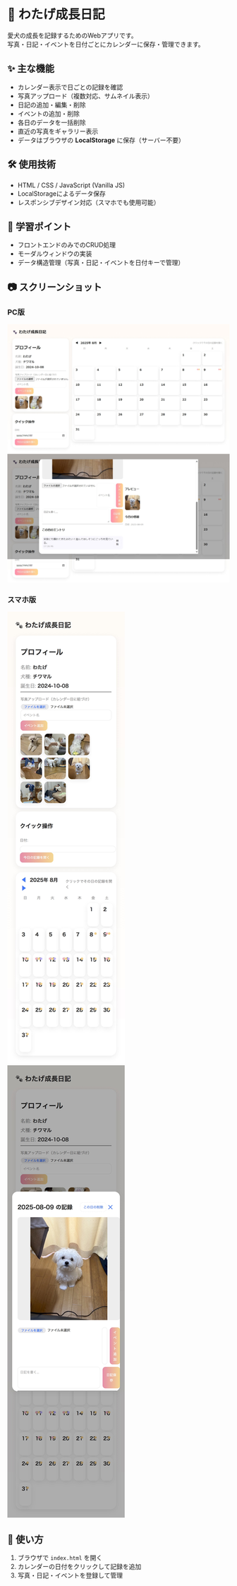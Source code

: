 # 🐾 わたげ成長日記

愛犬の成長を記録するためのWebアプリです。  
写真・日記・イベントを日付ごとにカレンダーに保存・管理できます。  

## ✨ 主な機能
- カレンダー表示で日ごとの記録を確認
- 写真アップロード（複数対応、サムネイル表示）
- 日記の追加・編集・削除
- イベントの追加・削除
- 各日のデータを一括削除
- 直近の写真をギャラリー表示
- データはブラウザの **LocalStorage** に保存（サーバー不要）

## 🛠 使用技術
- HTML / CSS / JavaScript (Vanilla JS)
- LocalStorageによるデータ保存
- レスポンシブデザイン対応（スマホでも使用可能）

## 🎯 学習ポイント
- フロントエンドのみでのCRUD処理
- モーダルウィンドウの実装
- データ構造管理（写真・日記・イベントを日付キーで管理）

## 📷 スクリーンショット
### PC版
![PC表示1](docs/screenshot-pc1.jpeg)
![PC表示2](docs/screenshot-pc2.jpeg)
### スマホ版
![スマホ表示1](docs/screenshot-mobile1.jpg)
![スマホ表示2](docs/screenshot-mobile2.jpg)

## 🚀 使い方
1. ブラウザで `index.html` を開く
2. カレンダーの日付をクリックして記録を追加
3. 写真・日記・イベントを登録して管理
